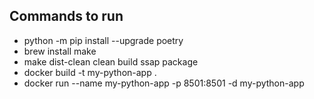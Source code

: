 ## Commands to run
- python -m pip install --upgrade poetry
- brew install make
- make dist-clean clean build ssap package 
- docker build -t my-python-app .
- docker run --name my-python-app  -p 8501:8501 -d my-python-app
